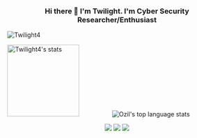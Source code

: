 <h3 align="center">
  Hi there 👋 I'm Twilight. I'm Cyber Security Researcher/Enthusiast
</h3>


<p align="left"> <img src="https://komarev.com/ghpvc/?username=mmsaeed509&label=Profile%20views&color=791279&logo=profile&style=FOR-THE-BADGE" alt="Twilight4" /> </p> 

<!-- ###########################################  ########################################### -->

<!-- Github Stats -->
<p align="left">
    <img height="165" src="https://github-readme-stats.vercel.app/api?username=Twilight4&count_private=true&include_all_commits=true&theme=tokyonight" alt="Twilight4's stats" /> &emsp;&emsp;&emsp;&emsp;&nbsp;&nbsp;&nbsp;
  <img src="https://github-readme-stats.vercel.app/api/top-langs/?username=mmsaeed509&layout=compact&theme=tokyonight" alt="Ozil's top language stats" />
</p>

</p>
<p align="center">
  <img src="http://github-readme-streak-stats.herokuapp.com?user=Twilight4&theme=tokyonight&date_format=j%20M%5B%20Y%5D&border=1A1B27"/>
  
  <img src="https://github.com/Twilight4/Twilight4/blob/snake/snake-dark.svg#gh-light-mode-only"/>
  <img src="https://github.com/Twilight4/Twilight4/blob/snake/snake-dark.svg#gh-dark-mode-only"/>
</p>

<!-- Github Stats -->
